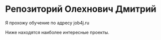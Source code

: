 # Репозиторий Олехнович Дмитрий

Я прохожу обучение по адресу job4j.ru

Ниже находятся наиболее интересные проекты.

